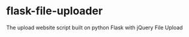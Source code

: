 flask-file-uploader
===================

The upload website script built on python Flask with jQuery File Upload
